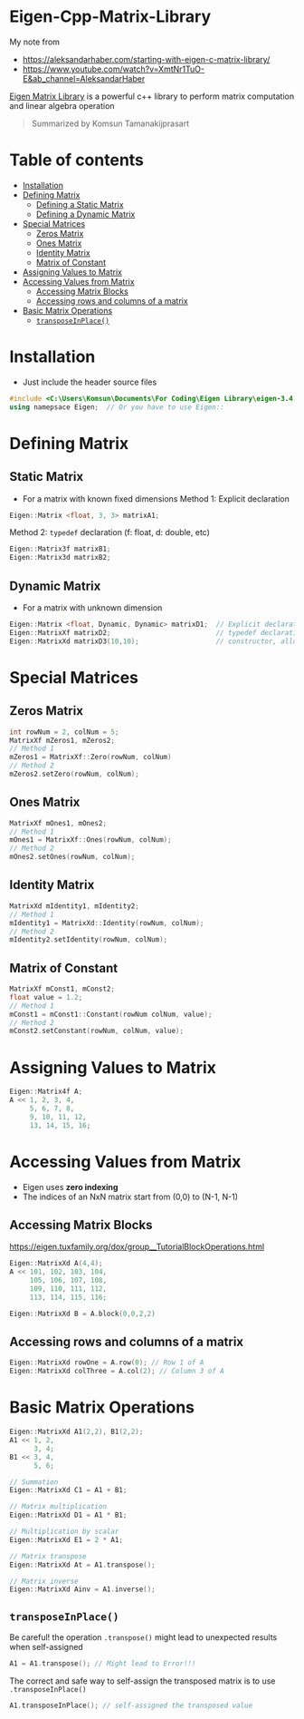 # Eigen-Cpp-Matrix-Library
My note from 

- https://aleksandarhaber.com/starting-with-eigen-c-matrix-library/
- https://www.youtube.com/watch?v=XmtNr1TuO-E&ab_channel=AleksandarHaber

[Eigen Matrix Library](http://eigen.tuxfamily.org/index.php?title=Main_Page) is a powerful c++ library to perform matrix computation and linear algebra operation

> Summarized by Komsun Tamanakijprasart

Table of contents
=================

<!--ts-->
  * [Installation](#installation)
  * [Defining Matrix](#defining-matrix)
      * [Defining a Static Matrix](#static-matrix)
      * [Defining a Dynamic Matrix](#dynamic-matrix)
  * [Special Matrices](#special-matrices)
      * [Zeros Matrix](#zeros-matrix)
      * [Ones Matrix](#ones-matrix)
      * [Identity Matrix](#identity-matrix)
      * [Matrix of Constant](#matrix-of-constant)
  * [Assigning Values to Matrix](#assigning-values-to-matrix)
  * [Accessing Values from Matrix](#accessing-values-from-matrix)
      * [Accessing Matrix Blocks](#accessing-matrix-blocks) 
      * [Accessing rows and columns of a matrix](#accessing-rows-and-columns-of-a-matrix)
  * [Basic Matrix Operations](#basic-matrix-operations)
      * [`transposeInPlace()`](#transposeinplace)  

<!--te-->

# Installation
- Just include the header source files
```cpp
#include <C:\Users\Komsun\Documents\For Coding\Eigen Library\eigen-3.4.0\Eigen\Dense>
using namepsace Eigen;  // Or you have to use Eigen:: 
```

# Defining Matrix
## Static Matrix
- For a matrix with known fixed dimensions
Method 1: Explicit declaration
```cpp
Eigen::Matrix <float, 3, 3> matrixA1;
```
Method 2: `typedef` declaration (f: float, d: double, etc)
```cpp
Eigen::Matrix3f matrixB1;
Eigen::Matrix3d matrixB2;
```
## Dynamic Matrix
- For a matrix with unknown dimension
```cpp
Eigen::Matrix <float, Dynamic, Dynamic> matrixD1;  // Explicit declaration
Eigen::MatrixXf matrixD2;                          // typedef declaration (X:unknown size, f:float)
Eigen::MatrixXd matrixD3(10,10);                   // constructor, allocate memory (for a 10x10 matrix) but not initialize (d:double)
```


# Special Matrices
## Zeros Matrix
```cpp
int rowNum = 2, colNum = 5;
MatrixXf mZeros1, mZeros2;
// Method 1
mZeros1 = MatrixXf::Zero(rowNum, colNum)
// Method 2
mZeros2.setZero(rowNum, colNum);
```
## Ones Matrix
```cpp
MatrixXf mOnes1, mOnes2;
// Method 1
mOnes1 = MatrixXf::Ones(rowNum, colNum);
// Method 2
mOnes2.setOnes(rowNum, colNum);
```

## Identity Matrix
```cpp
MatrixXd mIdentity1, mIdentity2;
// Method 1
mIdentity1 = MatrixXd::Identity(rowNum, colNum);
// Method 2
mIdentity2.setIdentity(rowNum, colNum);
```

## Matrix of Constant
```cpp
MatrixXf mConst1, mConst2;
float value = 1.2;
// Method 1
mConst1 = mConst1::Constant(rowNum colNum, value);
// Method 2
mConst2.setConstant(rowNum, colNum, value);
```

# Assigning Values to Matrix
```cpp
Eigen::Matrix4f A;
A << 1, 2, 3, 4,
     5, 6, 7, 8,
     9, 10, 11, 12,
     13, 14, 15, 16;
```

# Accessing Values from Matrix
- Eigen uses **zero indexing**
- The indices of an NxN matrix start from (0,0) to (N-1, N-1)
## Accessing Matrix Blocks
https://eigen.tuxfamily.org/dox/group__TutorialBlockOperations.html
```cpp
Eigen::MatrixXd A(4,4);
A << 101, 102, 103, 104,
     105, 106, 107, 108,
     109, 110, 111, 112,
     113, 114, 115, 116;

Eigen::MatrixXd B = A.block(0,0,2,2)
```
## Accessing rows and columns of a matrix
```cpp
Eigen::MatrixXd rowOne = A.row(0); // Row 1 of A
Eigen::MatrixXd colThree = A.col(2); // Column 3 of A
```

# Basic Matrix Operations
```cpp
Eigen::MatrixXd A1(2,2), B1(2,2);
A1 << 1, 2,
      3, 4;
B1 << 3, 4,
      5, 6;
```
```cpp
// Summation
Eigen::MatrixXd C1 = A1 + B1;

// Matrix multiplication
Eigen::MatrixXd D1 = A1 * B1;

// Multiplication by scalar
Eigen::MatrixXd E1 = 2 * A1;

// Matrix transpose
Eigen::MatrixXd At = A1.transpose();

// Matrix inverse
Eigen::MatrixXd Ainv = A1.inverse();
```
## `transposeInPlace()`
Be careful! the operation `.transpose()` might lead to unexpected results when self-assigned
```cpp
A1 = A1.transpose(); // Might lead to Error!!!
```
The correct and safe way to self-assign the transposed matrix is to use `.transposeInPlace()`
```cpp
A1.transposeInPlace(); // self-assigned the transposed value
```

